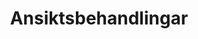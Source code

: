 ---
title: Ansiktsbehandlingar
id: 4
description: ""
image: /img/default.jpg
slug: ansiktsbehandlingar
brandLogo: /img/brand_Default.png
brandUrl: " "
templateKey: category-page

---